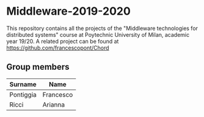 
# Middleware-2019-2020
This repository contains all the projects of the "Middleware technologies for distributed systems" course at Poytechnic University of Milan, academic year 19/20. A related project can be found at https://github.com/francescopont/Chord 

## Group members
Surname | Name 
------------ | ------------- 
Pontiggia | Francesco 
Ricci | Arianna  

